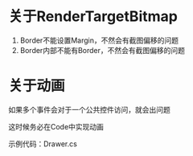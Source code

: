 # 关于RenderTargetBitmap

1. Border不能设置Margin，不然会有截图偏移的问题
2. Border内部不能有Border，不然会有截图偏移的问题

# 关于动画

如果多个事件会对于一个公共控件访问，就会出问题

这时候务必在Code中实现动画



示例代码：Drawer.cs